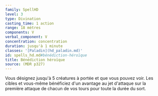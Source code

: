 ```yaml
---
family: SpellHD
level: 3
type: Divination
casting_time: 1 action
range: 18 mètres
components: V
verbal_component: V
concentration: concentration
duration: jusqu'à 1 minute
classes: '[Paladin](hd_paladin.md)'
id: spells_hd.md#bénédiction-héroïque
title: Bénédiction héroïque
source: (MDR p327)
---
```


Vous désignez jusqu'à 5 créatures à portée et que vous pouvez voir. Les cibles et vous-même bénéficiez d'un avantage au jet d'attaque sur la première attaque de chacun de vos tours pour toute la durée du sort.

